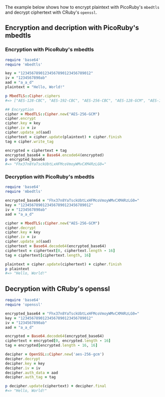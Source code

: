 
The example below shows how to encrypt plaintext with PicoRuby's `mbedtls` and decrypt ciphertext with CRuby's `openssl`.

## Encryption and decription with PicoRuby's mbedtls

### Encryption with PicoRuby's mbedtls

```ruby
require 'base64'
require 'mbedtls'

key = "12345678901234567890123456789012"
iv = "1234567890ab"
aad = "a_a_d"
plaintext = "Hello, World!"

p MbedTLS::Cipher.ciphers
#=> ["AES-128-CBC", "AES-192-CBC", "AES-256-CBC", "AES-128-GCM", "AES-192-GCM", "AES-256-GCM"]

## Encryption
cipher = MbedTLS::Cipher.new("AES-256-GCM")
cipher.encrypt
cipher.key = key
cipher.iv = iv
cipher.update_ad(aad)
ciphertext = cipher.update(plaintext) + cipher.finish
tag = cipher.write_tag

encrypted = ciphertext + tag
encrypted_base64 = Base64.encode64(encrypted)
p encrypted_base64
#=> "Fhx37n8YaTsckUbtLxHFMcoVmoyWMvCXM4RzLG0="
```

### Decryption with PicoRuby's mbedtls

```ruby
require 'base64'
require 'mbedtls'

encrypted_base64 = "Fhx37n8YaTsckUbtLxHFMcoVmoyWMvCXM4RzLG0="
key = "12345678901234567890123456789012"
iv = "1234567890ab"
aad = "a_a_d"

cipher = MbedTLS::Cipher.new("AES-256-GCM")
cipher.decrypt
cipher.key = key
cipher.iv = iv
cipher.update_ad(aad)
ciphertext = Base64.decode64(encrypted_base64)
ciphertext = ciphertext[0, ciphertext.length - 16]
tag = ciphertext[ciphertext.length, 16]

plaintext = cipher.update(ciphertext) + cipher.finish
p plaintext
#=> "Hello, World!"
```


## Decryption with CRuby's openssl

```ruby
require 'base64'
require 'openssl'

encrypted_base64 = "Fhx37n8YaTsckUbtLxHFMcoVmoyWMvCXM4RzLG0="
key = "12345678901234567890123456789012"
iv = "1234567890ab"
aad = "a_a_d"

encrypted = Base64.decode64(encrypted_base64)
ciphertext = encrypted[0, encrypted.length - 16]
tag = encrypted[encrypted.length - 16, 16]

decipher = OpenSSL::Cipher.new('aes-256-gcm')
decipher.decrypt
decipher.key = key
decipher.iv = iv
decipher.auth_data = aad
decipher.auth_tag = tag

p decipher.update(ciphertext) + decipher.final
#=> "Hello, World!"
```
